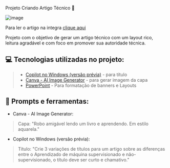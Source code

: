 Projeto Criando Artigo Técnico 📰

![image](https://github.com/user-attachments/assets/ad0d1196-9708-414f-8d02-a3a3bb963c00)


Para ler o artigo na integra [clique aqui](https://web.dio.me/articles/aprendizado-de-maquina-supervisionado-vs-nao-supervisionado?back=%2Farticles&page=1&order=oldest)

Projeto com o objetivo de gerar um artigo técnico com um layout rico, leitura agradável e com foco em promover sua autoridade técnica.

💻 Tecnologias utilizadas no projeto:
------------------------------------
> - [Copilot no Windows (versão prévia)](https://support.microsoft.com/pt-br/windows/bem-vindo-ao-copilot-no-windows-675708af-8c16-4675-afeb-85a5a476ccb0) - para título
> - [Canva - AI Image Generator](https://www.canva.com/ai-image-generator/) - para gerar imagem da capa
> - [PowerPoint](https://www.microsoft.com/en/microsoft-365/powerpoint?market=af) - Para formatação de banners e Layouts

📄 Prompts e ferramentas:
--------------------------
- Canva - AI Image Generator: 
> Capa: "Robo amigável lendo um livro e aprendendo. Em estilo aquarela."

-  Copilot  no Windows (versão prévia):
> Título: "Crie 3 variações de títulos para um artigo sobre as diferenças entre o Aprendizado de máquina supervisionado e não-supervisionado, o título deve ser curto e chamativo."
